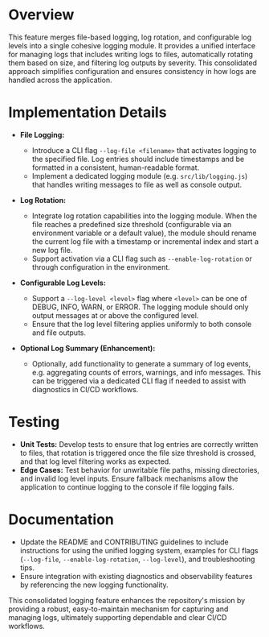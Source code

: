 # Overview
This feature merges file-based logging, log rotation, and configurable log levels into a single cohesive logging module. It provides a unified interface for managing logs that includes writing logs to files, automatically rotating them based on size, and filtering log outputs by severity. This consolidated approach simplifies configuration and ensures consistency in how logs are handled across the application.

# Implementation Details
- **File Logging:**
  - Introduce a CLI flag `--log-file <filename>` that activates logging to the specified file. Log entries should include timestamps and be formatted in a consistent, human-readable format.
  - Implement a dedicated logging module (e.g. `src/lib/logging.js`) that handles writing messages to file as well as console output.

- **Log Rotation:**
  - Integrate log rotation capabilities into the logging module. When the file reaches a predefined size threshold (configurable via an environment variable or a default value), the module should rename the current log file with a timestamp or incremental index and start a new log file.
  - Support activation via a CLI flag such as `--enable-log-rotation` or through configuration in the environment.

- **Configurable Log Levels:**
  - Support a `--log-level <level>` flag where `<level>` can be one of DEBUG, INFO, WARN, or ERROR. The logging module should only output messages at or above the configured level.
  - Ensure that the log level filtering applies uniformly to both console and file outputs.

- **Optional Log Summary (Enhancement):**
  - Optionally, add functionality to generate a summary of log events, e.g. aggregating counts of errors, warnings, and info messages. This can be triggered via a dedicated CLI flag if needed to assist with diagnostics in CI/CD workflows.

# Testing
- **Unit Tests:** Develop tests to ensure that log entries are correctly written to files, that rotation is triggered once the file size threshold is crossed, and that log level filtering works as expected.
- **Edge Cases:** Test behavior for unwritable file paths, missing directories, and invalid log level inputs. Ensure fallback mechanisms allow the application to continue logging to the console if file logging fails.

# Documentation
- Update the README and CONTRIBUTING guidelines to include instructions for using the unified logging system, examples for CLI flags (`--log-file`, `--enable-log-rotation`, `--log-level`), and troubleshooting tips.
- Ensure integration with existing diagnostics and observability features by referencing the new logging functionality.

This consolidated logging feature enhances the repository's mission by providing a robust, easy-to-maintain mechanism for capturing and managing logs, ultimately supporting dependable and clear CI/CD workflows.